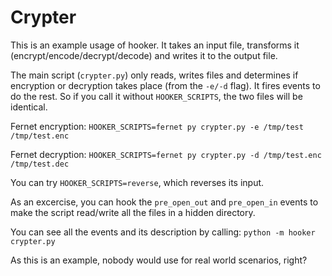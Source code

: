 # Crypter

This is an example usage of hooker. It takes an input file,
transforms it (encrypt/encode/decrypt/decode) and writes it
to the output file.

The main script (`crypter.py`) only reads, writes files and determines
if encryption or decryption takes place (from the `-e/-d` flag). It fires
events to do the rest. So if you call it without `HOOKER_SCRIPTS`, the two
files will be identical.

Fernet encryption: `HOOKER_SCRIPTS=fernet py crypter.py -e /tmp/test /tmp/test.enc`

Fernet decryption: `HOOKER_SCRIPTS=fernet py crypter.py -d /tmp/test.enc /tmp/test.dec`

You can try `HOOKER_SCRIPTS=reverse`, which reverses its input.

As an excercise, you can hook the `pre_open_out` and `pre_open_in` events to make
the script read/write all the files in a hidden directory.

You can see all the events and its description by calling:
`python -m hooker crypter.py`

<aside class="warning">
As this is an example, nobody would use for real world scenarios, right?
</aside>
